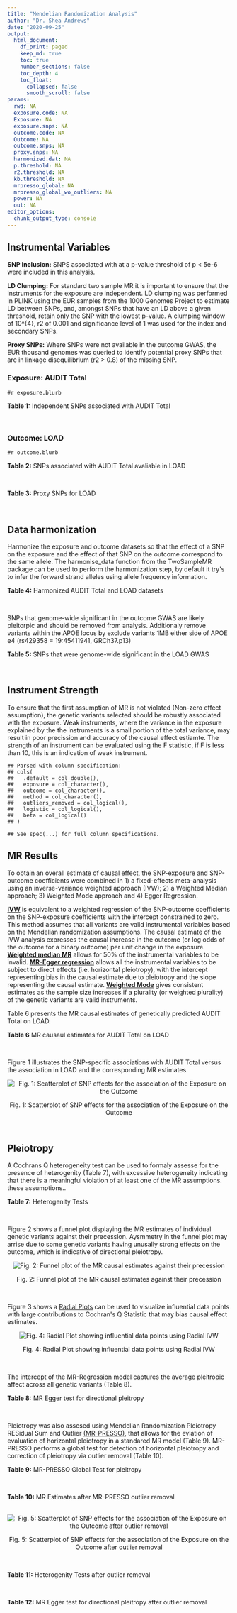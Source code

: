 ```yaml
---
title: "Mendelian Randomization Analysis"
author: "Dr. Shea Andrews"
date: "2020-09-25"
output:
  html_document:
    df_print: paged
    keep_md: true
    toc: true
    number_sections: false
    toc_depth: 4
    toc_float:
      collapsed: false
      smooth_scroll: false
params:
  rwd: NA
  exposure.code: NA
  Exposure: NA
  exposure.snps: NA
  outcome.code: NA
  Outcome: NA
  outcome.snps: NA
  proxy.snps: NA
  harmonized.dat: NA
  p.threshold: NA
  r2.threshold: NA
  kb.threshold: NA
  mrpresso_global: NA
  mrpresso_global_wo_outliers: NA
  power: NA
  out: NA
editor_options:
  chunk_output_type: console
---
```







## Instrumental Variables
**SNP Inclusion:** SNPS associated with at a p-value threshold of p < 5e-6 were included in this analysis.
<br>

**LD Clumping:** For standard two sample MR it is important to ensure that the instruments for the exposure are independent. LD clumping was performed in PLINK using the EUR samples from the 1000 Genomes Project to estimate LD between SNPs, and, amongst SNPs that have an LD above a given threshold, retain only the SNP with the lowest p-value. A clumping window of 10^{4}, r2 of 0.001 and significance level of 1 was used for the index and secondary SNPs.
<br>

**Proxy SNPs:** Where SNPs were not available in the outcome GWAS, the EUR thousand genomes was queried to identify potential proxy SNPs that are in linkage disequilibrium (r2 > 0.8) of the missing SNP.
<br>

### Exposure: AUDIT Total
`#r exposure.blurb`
<br>

**Table 1:** Independent SNPs associated with AUDIT Total
<div data-pagedtable="false">
  <script data-pagedtable-source type="application/json">
{"columns":[{"label":["SNP"],"name":[1],"type":["chr"],"align":["left"]},{"label":["CHROM"],"name":[2],"type":["dbl"],"align":["right"]},{"label":["POS"],"name":[3],"type":["dbl"],"align":["right"]},{"label":["REF"],"name":[4],"type":["chr"],"align":["left"]},{"label":["ALT"],"name":[5],"type":["chr"],"align":["left"]},{"label":["AF"],"name":[6],"type":["dbl"],"align":["right"]},{"label":["BETA"],"name":[7],"type":["dbl"],"align":["right"]},{"label":["SE"],"name":[8],"type":["dbl"],"align":["right"]},{"label":["Z"],"name":[9],"type":["dbl"],"align":["right"]},{"label":["P"],"name":[10],"type":["dbl"],"align":["right"]},{"label":["N"],"name":[11],"type":["dbl"],"align":["right"]},{"label":["TRAIT"],"name":[12],"type":["chr"],"align":["left"]}],"data":[{"1":"rs55847536","2":"1","3":"72248052","4":"A","5":"G","6":"0.39224600","7":"-0.01211140","8":"0.002641534","9":"-4.585","10":"4.545e-06","11":"140945","12":"AUDIT_Total"},{"1":"rs145186401","2":"1","3":"76879585","4":"T","5":"A","6":"0.02301560","7":"0.01278336","8":"0.002633030","9":"4.855","10":"1.203e-06","11":"141716","12":"AUDIT_Total"},{"1":"rs2390440","2":"1","3":"88625312","4":"C","5":"T","6":"0.23443800","7":"-0.01245564","8":"0.002631660","9":"-4.733","10":"2.211e-06","11":"141932","12":"AUDIT_Total"},{"1":"rs11809772","2":"1","3":"181625486","4":"A","5":"C","6":"0.11076800","7":"-0.01367530","8":"0.002654373","9":"-5.152","10":"2.582e-07","11":"139265","12":"AUDIT_Total"},{"1":"rs192227553","2":"1","3":"192064307","4":"G","5":"A","6":"0.01543210","7":"0.01217746","8":"0.002665236","9":"4.569","10":"4.895e-06","11":"138437","12":"AUDIT_Total"},{"1":"rs116258323","2":"1","3":"214449747","4":"C","5":"T","6":"0.04271170","7":"0.01407780","8":"0.002648693","9":"5.315","10":"1.067e-07","11":"139780","12":"AUDIT_Total"},{"1":"rs1260326","2":"2","3":"27730940","4":"T","5":"C","6":"0.61366100","7":"0.01873020","8":"0.002619605","9":"7.150","10":"8.664e-13","11":"141932","12":"AUDIT_Total"},{"1":"rs13389504","2":"2","3":"40369688","4":"T","5":"G","6":"0.18636700","7":"0.01219060","8":"0.002646099","9":"4.607","10":"4.090e-06","11":"140443","12":"AUDIT_Total"},{"1":"rs4953148","2":"2","3":"45152522","4":"A","5":"T","6":"0.39332400","7":"0.01478690","8":"0.002646656","9":"5.587","10":"2.314e-08","11":"139850","12":"AUDIT_Total"},{"1":"rs11677810","2":"2","3":"68066201","4":"C","5":"A","6":"0.25191500","7":"0.01232649","8":"0.002677924","9":"4.603","10":"4.167e-06","11":"137099","12":"AUDIT_Total"},{"1":"rs114658808","2":"2","3":"119423996","4":"G","5":"A","6":"0.05912220","7":"0.01292250","8":"0.002638860","9":"4.897","10":"9.723e-07","11":"141062","12":"AUDIT_Total"},{"1":"rs12474485","2":"2","3":"145810833","4":"A","5":"C","6":"0.25499100","7":"0.01217910","8":"0.002633896","9":"4.624","10":"3.765e-06","11":"141749","12":"AUDIT_Total"},{"1":"rs4853716","2":"2","3":"191361744","4":"C","5":"T","6":"0.82831800","7":"0.01212258","8":"0.002635344","9":"4.600","10":"4.220e-06","11":"141605","12":"AUDIT_Total"},{"1":"rs2302911","2":"2","3":"211455281","4":"A","5":"G","6":"0.45405000","7":"0.01342090","8":"0.002633619","9":"5.096","10":"3.463e-07","11":"141520","12":"AUDIT_Total"},{"1":"rs62244890","2":"3","3":"71611630","4":"T","5":"C","6":"0.37277700","7":"0.01323300","8":"0.002634485","9":"5.023","10":"5.079e-07","11":"141466","12":"AUDIT_Total"},{"1":"rs7618124","2":"3","3":"85548686","4":"A","5":"G","6":"0.71007600","7":"-0.01363860","8":"0.002631407","9":"-5.183","10":"2.187e-07","11":"141713","12":"AUDIT_Total"},{"1":"rs55726529","2":"3","3":"135458327","4":"A","5":"G","6":"0.09938340","7":"-0.01248370","8":"0.002719177","9":"-4.591","10":"4.409e-06","11":"132942","12":"AUDIT_Total"},{"1":"rs1920650","2":"3","3":"160335588","4":"T","5":"C","6":"0.30047400","7":"0.01482480","8":"0.002629442","9":"5.638","10":"1.717e-08","11":"141678","12":"AUDIT_Total"},{"1":"rs11940694","2":"4","3":"39414993","4":"A","5":"G","6":"0.60549300","7":"0.02478080","8":"0.002643005","9":"9.376","10":"6.834e-21","11":"138206","12":"AUDIT_Total"},{"1":"rs144198753","2":"4","3":"99713350","4":"C","5":"T","6":"0.00670047","7":"-0.03076248","8":"0.002606990","9":"-11.800","10":"3.887e-32","11":"140814","12":"AUDIT_Total"},{"1":"rs11733695","2":"4","3":"100122916","4":"G","5":"A","6":"0.00543085","7":"-0.02971133","8":"0.002601920","9":"-11.419","10":"3.370e-30","11":"141581","12":"AUDIT_Total"},{"1":"rs13135092","2":"4","3":"103198082","4":"A","5":"G","6":"0.05434780","7":"-0.01991090","8":"0.002623302","9":"-7.590","10":"3.198e-14","11":"141289","12":"AUDIT_Total"},{"1":"rs6533629","2":"4","3":"113494607","4":"G","5":"A","6":"0.39712300","7":"-0.01294953","8":"0.002671660","9":"-4.847","10":"1.253e-06","11":"137616","12":"AUDIT_Total"},{"1":"rs1457755","2":"5","3":"113637974","4":"T","5":"C","6":"0.55426500","7":"-0.01400920","8":"0.002634787","9":"-5.317","10":"1.056e-07","11":"141273","12":"AUDIT_Total"},{"1":"rs9372625","2":"6","3":"98344031","4":"G","5":"A","6":"0.33467600","7":"0.01403988","8":"0.002642552","9":"5.313","10":"1.080e-07","11":"140438","12":"AUDIT_Total"},{"1":"rs11984030","2":"7","3":"6354656","4":"A","5":"G","6":"0.46143900","7":"-0.01254150","8":"0.002675809","9":"-4.687","10":"2.769e-06","11":"137272","12":"AUDIT_Total"},{"1":"rs10227687","2":"7","3":"38741626","4":"G","5":"A","6":"0.61555200","7":"0.01292938","8":"0.002639727","9":"4.898","10":"9.675e-07","11":"140968","12":"AUDIT_Total"},{"1":"rs79931145","2":"7","3":"137122009","4":"C","5":"T","6":"0.02647810","7":"-0.01248956","8":"0.002631596","9":"-4.746","10":"2.079e-06","11":"141932","12":"AUDIT_Total"},{"1":"rs2622237","2":"7","3":"153489069","4":"A","5":"G","6":"0.39726300","7":"0.01217490","8":"0.002660016","9":"4.577","10":"4.708e-06","11":"138981","12":"AUDIT_Total"},{"1":"rs35040843","2":"8","3":"93341497","4":"C","5":"T","6":"0.30359100","7":"0.01471763","8":"0.002653260","9":"5.547","10":"2.909e-08","11":"139169","12":"AUDIT_Total"},{"1":"rs143011682","2":"8","3":"126831783","4":"A","5":"G","6":"0.11504900","7":"-0.01230210","8":"0.002637111","9":"-4.665","10":"3.084e-06","11":"141378","12":"AUDIT_Total"},{"1":"rs13266268","2":"8","3":"142611971","4":"C","5":"T","6":"0.40148800","7":"-0.01273468","8":"0.002776255","9":"-4.587","10":"4.507e-06","11":"127488","12":"AUDIT_Total"},{"1":"rs3138496","2":"9","3":"92219801","4":"C","5":"T","6":"0.05003810","7":"0.01294572","8":"0.002630710","9":"4.921","10":"8.598e-07","11":"141932","12":"AUDIT_Total"},{"1":"rs148575582","2":"9","3":"122062643","4":"T","5":"C","6":"0.01686620","7":"0.01275960","8":"0.002657686","9":"4.801","10":"1.578e-06","11":"139105","12":"AUDIT_Total"},{"1":"rs147311119","2":"10","3":"9404825","4":"C","5":"G","6":"0.03336960","7":"-0.01216210","8":"0.002634200","9":"-4.617","10":"3.898e-06","11":"141720","12":"AUDIT_Total"},{"1":"rs7078436","2":"10","3":"30378863","4":"A","5":"G","6":"0.27403000","7":"-0.01508130","8":"0.002628329","9":"-5.738","10":"9.583e-09","11":"141745","12":"AUDIT_Total"},{"1":"rs2017064","2":"11","3":"41455386","4":"C","5":"T","6":"0.67373700","7":"0.01247393","8":"0.002663662","9":"4.683","10":"2.823e-06","11":"138540","12":"AUDIT_Total"},{"1":"rs2293576","2":"11","3":"47434986","4":"G","5":"A","6":"0.32902900","7":"0.01535348","8":"0.002632176","9":"5.833","10":"5.454e-09","11":"141275","12":"AUDIT_Total"},{"1":"rs12795307","2":"11","3":"72506324","4":"G","5":"A","6":"0.26040100","7":"0.01208207","8":"0.002635705","9":"4.584","10":"4.572e-06","11":"141575","12":"AUDIT_Total"},{"1":"rs7948028","2":"11","3":"113328681","4":"A","5":"C","6":"0.27900700","7":"-0.01389140","8":"0.002638447","9":"-5.265","10":"1.406e-07","11":"140906","12":"AUDIT_Total"},{"1":"rs1042725","2":"12","3":"66358347","4":"C","5":"T","6":"0.45995600","7":"-0.01217656","8":"0.002632200","9":"-4.626","10":"3.725e-06","11":"141932","12":"AUDIT_Total"},{"1":"rs73519744","2":"13","3":"71536531","4":"A","5":"G","6":"0.05117970","7":"0.01327340","8":"0.002640430","9":"5.027","10":"4.987e-07","11":"140822","12":"AUDIT_Total"},{"1":"rs117750242","2":"13","3":"109806518","4":"C","5":"T","6":"0.00706522","7":"0.01237358","8":"0.002641105","9":"4.685","10":"2.794e-06","11":"140936","12":"AUDIT_Total"},{"1":"rs1319338","2":"15","3":"26449418","4":"T","5":"A","6":"0.06694640","7":"-0.01299030","8":"0.002633347","9":"-4.933","10":"8.104e-07","11":"141639","12":"AUDIT_Total"},{"1":"rs701455","2":"15","3":"46816049","4":"G","5":"A","6":"0.57415500","7":"-0.01327660","8":"0.002630072","9":"-5.048","10":"4.464e-07","11":"141932","12":"AUDIT_Total"},{"1":"rs72771074","2":"16","3":"20002523","4":"A","5":"C","6":"0.29574400","7":"0.01409940","8":"0.002639345","9":"5.342","10":"9.197e-08","11":"140767","12":"AUDIT_Total"},{"1":"rs11862597","2":"16","3":"30490854","4":"G","5":"A","6":"0.12386200","7":"-0.01322155","8":"0.002630631","9":"-5.026","10":"4.997e-07","11":"141883","12":"AUDIT_Total"},{"1":"rs74980679","2":"16","3":"71779310","4":"G","5":"T","6":"0.12050800","7":"0.01219096","8":"0.002635883","9":"4.625","10":"3.747e-06","11":"141533","12":"AUDIT_Total"},{"1":"rs12936842","2":"17","3":"7553383","4":"A","5":"T","6":"0.26744600","7":"-0.01245840","8":"0.002658641","9":"-4.686","10":"2.790e-06","11":"139067","12":"AUDIT_Total"},{"1":"rs62062288","2":"17","3":"44096553","4":"G","5":"A","6":"0.13753600","7":"-0.01645099","8":"0.002650821","9":"-6.206","10":"5.430e-10","11":"139072","12":"AUDIT_Total"},{"1":"rs6507054","2":"18","3":"31248323","4":"T","5":"C","6":"0.56820000","7":"-0.01236280","8":"0.002637114","9":"-4.688","10":"2.754e-06","11":"141365","12":"AUDIT_Total"},{"1":"rs492602","2":"19","3":"49206417","4":"A","5":"G","6":"0.38356900","7":"0.01463750","8":"0.002627447","9":"5.571","10":"2.526e-08","11":"141932","12":"AUDIT_Total"},{"1":"rs12329964","2":"22","3":"19959033","4":"G","5":"A","6":"0.16630300","7":"0.01224455","8":"0.002636070","9":"4.645","10":"3.409e-06","11":"141502","12":"AUDIT_Total"},{"1":"rs2412970","2":"22","3":"30486826","4":"A","5":"G","6":"0.52143100","7":"0.01219000","8":"0.002632824","9":"4.630","10":"3.654e-06","11":"141862","12":"AUDIT_Total"},{"1":"rs9607805","2":"22","3":"41854446","4":"C","5":"T","6":"0.73870300","7":"0.01410817","8":"0.002640990","9":"5.342","10":"9.205e-08","11":"140590","12":"AUDIT_Total"}],"options":{"columns":{"min":{},"max":[10]},"rows":{"min":[10],"max":[10]},"pages":{}}}
  </script>
</div>
<br>

### Outcome: LOAD
`#r outcome.blurb`
<br>

**Table 2:** SNPs associated with AUDIT Total avaliable in LOAD
<div data-pagedtable="false">
  <script data-pagedtable-source type="application/json">
{"columns":[{"label":["SNP"],"name":[1],"type":["chr"],"align":["left"]},{"label":["CHROM"],"name":[2],"type":["dbl"],"align":["right"]},{"label":["POS"],"name":[3],"type":["dbl"],"align":["right"]},{"label":["REF"],"name":[4],"type":["chr"],"align":["left"]},{"label":["ALT"],"name":[5],"type":["chr"],"align":["left"]},{"label":["AF"],"name":[6],"type":["dbl"],"align":["right"]},{"label":["BETA"],"name":[7],"type":["dbl"],"align":["right"]},{"label":["SE"],"name":[8],"type":["dbl"],"align":["right"]},{"label":["Z"],"name":[9],"type":["dbl"],"align":["right"]},{"label":["P"],"name":[10],"type":["dbl"],"align":["right"]},{"label":["N"],"name":[11],"type":["dbl"],"align":["right"]},{"label":["TRAIT"],"name":[12],"type":["chr"],"align":["left"]}],"data":[{"1":"rs55847536","2":"1","3":"72248052","4":"A","5":"G","6":"0.39224600","7":"-0.0212","8":"0.0162","9":"-1.30864198","10":"0.1909000","11":"54162","12":"LOAD"},{"1":"rs2390440","2":"1","3":"88625312","4":"C","5":"T","6":"0.23443800","7":"-0.0027","8":"0.0189","9":"-0.14285714","10":"0.8845000","11":"54162","12":"LOAD"},{"1":"rs11809772","2":"1","3":"181625486","4":"A","5":"C","6":"0.11076800","7":"-0.0468","8":"0.0245","9":"-1.91020408","10":"0.0557500","11":"54162","12":"LOAD"},{"1":"rs116258323","2":"1","3":"214449747","4":"C","5":"T","6":"0.04271170","7":"-0.0054","8":"0.0354","9":"-0.15254237","10":"0.8786000","11":"54162","12":"LOAD"},{"1":"rs1260326","2":"2","3":"27730940","4":"T","5":"C","6":"0.61366100","7":"0.0008","8":"0.0161","9":"0.04968940","10":"0.9608000","11":"54162","12":"LOAD"},{"1":"rs13389504","2":"2","3":"40369688","4":"T","5":"G","6":"0.18636700","7":"-0.0027","8":"0.0205","9":"-0.13170732","10":"0.8934000","11":"54162","12":"LOAD"},{"1":"rs4953148","2":"2","3":"45152522","4":"A","5":"T","6":"0.39332400","7":"-0.0021","8":"0.0178","9":"-0.11797753","10":"0.9072000","11":"54162","12":"LOAD"},{"1":"rs11677810","2":"2","3":"68066201","4":"C","5":"A","6":"0.25191500","7":"0.0298","8":"0.0200","9":"1.49000000","10":"0.1358000","11":"54162","12":"LOAD"},{"1":"rs12474485","2":"2","3":"145810833","4":"A","5":"C","6":"0.25499100","7":"0.0034","8":"0.0167","9":"0.20359281","10":"0.8406000","11":"54162","12":"LOAD"},{"1":"rs4853716","2":"2","3":"191361744","4":"C","5":"T","6":"0.82831800","7":"0.0130","8":"0.0179","9":"0.72625700","10":"0.4680000","11":"54162","12":"LOAD"},{"1":"rs2302911","2":"2","3":"211455281","4":"A","5":"G","6":"0.45405000","7":"0.0023","8":"0.0155","9":"0.14838700","10":"0.8822000","11":"54162","12":"LOAD"},{"1":"rs62244890","2":"3","3":"71611630","4":"T","5":"C","6":"0.37277700","7":"-0.0088","8":"0.0160","9":"-0.55000000","10":"0.5817000","11":"54162","12":"LOAD"},{"1":"rs7618124","2":"3","3":"85548686","4":"A","5":"G","6":"0.71007600","7":"-0.0028","8":"0.0160","9":"-0.17500000","10":"0.8624000","11":"54162","12":"LOAD"},{"1":"rs55726529","2":"3","3":"135458327","4":"A","5":"G","6":"0.09938340","7":"-0.0006","8":"0.0329","9":"-0.01823708","10":"0.9866000","11":"54162","12":"LOAD"},{"1":"rs1920650","2":"3","3":"160335588","4":"T","5":"C","6":"0.30047400","7":"0.0354","8":"0.0174","9":"2.03448276","10":"0.0418500","11":"54162","12":"LOAD"},{"1":"rs11940694","2":"4","3":"39414993","4":"A","5":"G","6":"0.60549300","7":"0.0363","8":"0.0167","9":"2.17365000","10":"0.0294100","11":"54162","12":"LOAD"},{"1":"rs11733695","2":"4","3":"100122916","4":"G","5":"A","6":"0.00543085","7":"0.1179","8":"0.0806","9":"1.46277916","10":"0.1434000","11":"54162","12":"LOAD"},{"1":"rs13135092","2":"4","3":"103198082","4":"A","5":"G","6":"0.05434780","7":"0.0490","8":"0.0295","9":"1.66101695","10":"0.0964500","11":"54162","12":"LOAD"},{"1":"rs6533629","2":"4","3":"113494607","4":"G","5":"A","6":"0.39712300","7":"-0.0090","8":"0.0157","9":"-0.57324841","10":"0.5658000","11":"54162","12":"LOAD"},{"1":"rs1457755","2":"5","3":"113637974","4":"T","5":"C","6":"0.55426500","7":"0.0049","8":"0.0155","9":"0.31612900","10":"0.7520000","11":"54162","12":"LOAD"},{"1":"rs9372625","2":"6","3":"98344031","4":"G","5":"A","6":"0.33467600","7":"-0.0257","8":"0.0162","9":"-1.58641975","10":"0.1124000","11":"54162","12":"LOAD"},{"1":"rs11984030","2":"7","3":"6354656","4":"A","5":"G","6":"0.46143900","7":"-0.0450","8":"0.0182","9":"-2.47252747","10":"0.0134500","11":"54162","12":"LOAD"},{"1":"rs10227687","2":"7","3":"38741626","4":"G","5":"A","6":"0.61555200","7":"0.0033","8":"0.0161","9":"0.20496900","10":"0.8401000","11":"54162","12":"LOAD"},{"1":"rs2622237","2":"7","3":"153489069","4":"A","5":"G","6":"0.39726300","7":"-0.0033","8":"0.0233","9":"-0.14163090","10":"0.8871000","11":"54162","12":"LOAD"},{"1":"rs35040843","2":"8","3":"93341497","4":"C","5":"T","6":"0.30359100","7":"-0.0100","8":"0.0179","9":"-0.55865922","10":"0.5741000","11":"54162","12":"LOAD"},{"1":"rs143011682","2":"8","3":"126831783","4":"A","5":"G","6":"0.11504900","7":"0.0541","8":"0.0423","9":"1.27895981","10":"0.2007000","11":"54162","12":"LOAD"},{"1":"rs13266268","2":"8","3":"142611971","4":"C","5":"T","6":"0.40148800","7":"-0.0207","8":"0.0174","9":"-1.18965517","10":"0.2358000","11":"54162","12":"LOAD"},{"1":"rs3138496","2":"9","3":"92219801","4":"C","5":"T","6":"0.05003810","7":"0.0103","8":"0.0312","9":"0.33012821","10":"0.7426000","11":"54162","12":"LOAD"},{"1":"rs7078436","2":"10","3":"30378863","4":"A","5":"G","6":"0.27403000","7":"-0.0041","8":"0.0165","9":"-0.24848485","10":"0.8042000","11":"54162","12":"LOAD"},{"1":"rs2017064","2":"11","3":"41455386","4":"C","5":"T","6":"0.67373700","7":"-0.0481","8":"0.0162","9":"-2.96914000","10":"0.0030040","11":"54162","12":"LOAD"},{"1":"rs2293576","2":"11","3":"47434986","4":"G","5":"A","6":"0.32902900","7":"0.0623","8":"0.0161","9":"3.86956522","10":"0.0001085","11":"54162","12":"LOAD"},{"1":"rs12795307","2":"11","3":"72506324","4":"G","5":"A","6":"0.26040100","7":"0.0085","8":"0.0164","9":"0.51829268","10":"0.6047000","11":"54162","12":"LOAD"},{"1":"rs1042725","2":"12","3":"66358347","4":"C","5":"T","6":"0.45995600","7":"0.0165","8":"0.0156","9":"1.05769000","10":"0.2914000","11":"54162","12":"LOAD"},{"1":"rs73519744","2":"13","3":"71536531","4":"A","5":"G","6":"0.05117970","7":"0.0098","8":"0.0346","9":"0.28323699","10":"0.7770000","11":"54162","12":"LOAD"},{"1":"rs701455","2":"15","3":"46816049","4":"G","5":"A","6":"0.57415500","7":"-0.0173","8":"0.0162","9":"-1.06790000","10":"0.2863000","11":"54162","12":"LOAD"},{"1":"rs72771074","2":"16","3":"20002523","4":"A","5":"C","6":"0.29574400","7":"-0.0009","8":"0.0185","9":"-0.04864865","10":"0.9616000","11":"54162","12":"LOAD"},{"1":"rs11862597","2":"16","3":"30490854","4":"G","5":"A","6":"0.12386200","7":"-0.0291","8":"0.0270","9":"-1.07777778","10":"0.2816000","11":"54162","12":"LOAD"},{"1":"rs74980679","2":"16","3":"71779310","4":"G","5":"T","6":"0.12050800","7":"-0.0457","8":"0.0223","9":"-2.04932735","10":"0.0402900","11":"54162","12":"LOAD"},{"1":"rs12936842","2":"17","3":"7553383","4":"A","5":"T","6":"0.26744600","7":"0.0064","8":"0.0188","9":"0.34042553","10":"0.7342000","11":"54162","12":"LOAD"},{"1":"rs62062288","2":"17","3":"44096553","4":"G","5":"A","6":"0.13753600","7":"-0.0532","8":"0.0216","9":"-2.46296296","10":"0.0138700","11":"54162","12":"LOAD"},{"1":"rs6507054","2":"18","3":"31248323","4":"T","5":"C","6":"0.56820000","7":"0.0060","8":"0.0157","9":"0.38216600","10":"0.7022000","11":"54162","12":"LOAD"},{"1":"rs492602","2":"19","3":"49206417","4":"A","5":"G","6":"0.38356900","7":"0.0249","8":"0.0162","9":"1.53703704","10":"0.1230000","11":"54162","12":"LOAD"},{"1":"rs12329964","2":"22","3":"19959033","4":"G","5":"A","6":"0.16630300","7":"-0.0007","8":"0.0208","9":"-0.03365385","10":"0.9717000","11":"54162","12":"LOAD"},{"1":"rs2412970","2":"22","3":"30486826","4":"A","5":"G","6":"0.52143100","7":"0.0257","8":"0.0159","9":"1.61635220","10":"0.1060000","11":"54162","12":"LOAD"},{"1":"rs9607805","2":"22","3":"41854446","4":"C","5":"T","6":"0.73870300","7":"-0.0423","8":"0.0176","9":"-2.40341000","10":"0.0165300","11":"54162","12":"LOAD"},{"1":"rs145186401","2":"NA","3":"NA","4":"NA","5":"NA","6":"NA","7":"NA","8":"NA","9":"NA","10":"NA","11":"NA","12":"NA"},{"1":"rs192227553","2":"NA","3":"NA","4":"NA","5":"NA","6":"NA","7":"NA","8":"NA","9":"NA","10":"NA","11":"NA","12":"NA"},{"1":"rs114658808","2":"NA","3":"NA","4":"NA","5":"NA","6":"NA","7":"NA","8":"NA","9":"NA","10":"NA","11":"NA","12":"NA"},{"1":"rs144198753","2":"NA","3":"NA","4":"NA","5":"NA","6":"NA","7":"NA","8":"NA","9":"NA","10":"NA","11":"NA","12":"NA"},{"1":"rs79931145","2":"NA","3":"NA","4":"NA","5":"NA","6":"NA","7":"NA","8":"NA","9":"NA","10":"NA","11":"NA","12":"NA"},{"1":"rs148575582","2":"NA","3":"NA","4":"NA","5":"NA","6":"NA","7":"NA","8":"NA","9":"NA","10":"NA","11":"NA","12":"NA"},{"1":"rs147311119","2":"NA","3":"NA","4":"NA","5":"NA","6":"NA","7":"NA","8":"NA","9":"NA","10":"NA","11":"NA","12":"NA"},{"1":"rs7948028","2":"NA","3":"NA","4":"NA","5":"NA","6":"NA","7":"NA","8":"NA","9":"NA","10":"NA","11":"NA","12":"NA"},{"1":"rs117750242","2":"NA","3":"NA","4":"NA","5":"NA","6":"NA","7":"NA","8":"NA","9":"NA","10":"NA","11":"NA","12":"NA"},{"1":"rs1319338","2":"NA","3":"NA","4":"NA","5":"NA","6":"NA","7":"NA","8":"NA","9":"NA","10":"NA","11":"NA","12":"NA"}],"options":{"columns":{"min":{},"max":[10]},"rows":{"min":[10],"max":[10]},"pages":{}}}
  </script>
</div>
<br>

**Table 3:** Proxy SNPs for LOAD
<div data-pagedtable="false">
  <script data-pagedtable-source type="application/json">
{"columns":[{"label":["target_snp"],"name":[1],"type":["chr"],"align":["left"]},{"label":["proxy_snp"],"name":[2],"type":["chr"],"align":["left"]},{"label":["ld.r2"],"name":[3],"type":["dbl"],"align":["right"]},{"label":["Dprime"],"name":[4],"type":["dbl"],"align":["right"]},{"label":["PHASE"],"name":[5],"type":["chr"],"align":["left"]},{"label":["X12"],"name":[6],"type":["lgl"],"align":["right"]},{"label":["CHROM"],"name":[7],"type":["dbl"],"align":["right"]},{"label":["POS"],"name":[8],"type":["dbl"],"align":["right"]},{"label":["REF.proxy"],"name":[9],"type":["chr"],"align":["left"]},{"label":["ALT.proxy"],"name":[10],"type":["chr"],"align":["left"]},{"label":["AF"],"name":[11],"type":["dbl"],"align":["right"]},{"label":["BETA"],"name":[12],"type":["dbl"],"align":["right"]},{"label":["SE"],"name":[13],"type":["dbl"],"align":["right"]},{"label":["Z"],"name":[14],"type":["dbl"],"align":["right"]},{"label":["P"],"name":[15],"type":["dbl"],"align":["right"]},{"label":["N"],"name":[16],"type":["dbl"],"align":["right"]},{"label":["TRAIT"],"name":[17],"type":["chr"],"align":["left"]},{"label":["ref"],"name":[18],"type":["chr"],"align":["left"]},{"label":["ref.proxy"],"name":[19],"type":["chr"],"align":["left"]},{"label":["alt"],"name":[20],"type":["chr"],"align":["left"]},{"label":["alt.proxy"],"name":[21],"type":["chr"],"align":["left"]},{"label":["ALT"],"name":[22],"type":["chr"],"align":["left"]},{"label":["REF"],"name":[23],"type":["chr"],"align":["left"]},{"label":["proxy.outcome"],"name":[24],"type":["lgl"],"align":["right"]}],"data":[{"1":"rs145186401","2":"rs143430155","3":"1.000000","4":"1.000000","5":"AG/TA","6":"NA","7":"1","8":"76898960","9":"A","10":"G","11":"0.0231667","12":"-0.0927","13":"0.1047","14":"-0.88538682","15":"0.3762","16":"54162","17":"LOAD","18":"A","19":"G","20":"T","21":"A","22":"A","23":"T","24":"TRUE"},{"1":"rs192227553","2":"rs116627534","3":"0.932392","4":"1.000000","5":"AC/GT","6":"NA","7":"1","8":"191935570","9":"T","10":"C","11":"0.0152229","12":"-0.0555","13":"0.0781","14":"-0.71062740","15":"0.4776","16":"54162","17":"LOAD","18":"A","19":"C","20":"G","21":"T","22":"A","23":"G","24":"TRUE"},{"1":"rs147311119","2":"rs150347273","3":"1.000000","4":"1.000000","5":"GA/CG","6":"NA","7":"10","8":"9398572","9":"G","10":"A","11":"0.0288462","12":"0.0894","13":"0.0931","14":"0.96025779","15":"0.3373","16":"54162","17":"LOAD","18":"G","19":"A","20":"C","21":"G","22":"G","23":"C","24":"TRUE"},{"1":"rs7948028","2":"rs4337071","3":"0.987138","4":"0.995685","5":"CT/AC","6":"NA","7":"11","8":"113334100","9":"C","10":"T","11":"0.2805320","12":"-0.0015","13":"0.0158","14":"-0.09493671","15":"0.9256","16":"54162","17":"LOAD","18":"C","19":"T","20":"A","21":"C","22":"C","23":"A","24":"TRUE"},{"1":"rs1319338","2":"rs56188014","3":"0.949361","4":"1.000000","5":"AA/TG","6":"NA","7":"15","8":"26445039","9":"G","10":"A","11":"0.0657799","12":"-0.0636","13":"0.0294","14":"-2.16326531","15":"0.0303","16":"54162","17":"LOAD","18":"A","19":"A","20":"T","21":"G","22":"A","23":"T","24":"TRUE"},{"1":"rs114658808","2":"NA","3":"NA","4":"NA","5":"NA","6":"NA","7":"NA","8":"NA","9":"NA","10":"NA","11":"NA","12":"NA","13":"NA","14":"NA","15":"NA","16":"NA","17":"NA","18":"NA","19":"NA","20":"NA","21":"NA","22":"NA","23":"NA","24":"NA"},{"1":"rs144198753","2":"NA","3":"NA","4":"NA","5":"NA","6":"NA","7":"NA","8":"NA","9":"NA","10":"NA","11":"NA","12":"NA","13":"NA","14":"NA","15":"NA","16":"NA","17":"NA","18":"NA","19":"NA","20":"NA","21":"NA","22":"NA","23":"NA","24":"NA"},{"1":"rs79931145","2":"NA","3":"NA","4":"NA","5":"NA","6":"NA","7":"NA","8":"NA","9":"NA","10":"NA","11":"NA","12":"NA","13":"NA","14":"NA","15":"NA","16":"NA","17":"NA","18":"NA","19":"NA","20":"NA","21":"NA","22":"NA","23":"NA","24":"NA"},{"1":"rs148575582","2":"NA","3":"NA","4":"NA","5":"NA","6":"NA","7":"NA","8":"NA","9":"NA","10":"NA","11":"NA","12":"NA","13":"NA","14":"NA","15":"NA","16":"NA","17":"NA","18":"NA","19":"NA","20":"NA","21":"NA","22":"NA","23":"NA","24":"NA"},{"1":"rs117750242","2":"NA","3":"NA","4":"NA","5":"NA","6":"NA","7":"NA","8":"NA","9":"NA","10":"NA","11":"NA","12":"NA","13":"NA","14":"NA","15":"NA","16":"NA","17":"NA","18":"NA","19":"NA","20":"NA","21":"NA","22":"NA","23":"NA","24":"NA"}],"options":{"columns":{"min":{},"max":[10]},"rows":{"min":[10],"max":[10]},"pages":{}}}
  </script>
</div>
<br>

## Data harmonization
Harmonize the exposure and outcome datasets so that the effect of a SNP on the exposure and the effect of that SNP on the outcome correspond to the same allele. The harmonise_data function from the TwoSampleMR package can be used to perform the harmonization step, by default it try's to infer the forward strand alleles using allele frequency information.
<br>

**Table 4:** Harmonized AUDIT Total and LOAD datasets
<div data-pagedtable="false">
  <script data-pagedtable-source type="application/json">
{"columns":[{"label":["SNP"],"name":[1],"type":["chr"],"align":["left"]},{"label":["effect_allele.exposure"],"name":[2],"type":["chr"],"align":["left"]},{"label":["other_allele.exposure"],"name":[3],"type":["chr"],"align":["left"]},{"label":["effect_allele.outcome"],"name":[4],"type":["chr"],"align":["left"]},{"label":["other_allele.outcome"],"name":[5],"type":["chr"],"align":["left"]},{"label":["beta.exposure"],"name":[6],"type":["dbl"],"align":["right"]},{"label":["beta.outcome"],"name":[7],"type":["dbl"],"align":["right"]},{"label":["eaf.exposure"],"name":[8],"type":["dbl"],"align":["right"]},{"label":["eaf.outcome"],"name":[9],"type":["dbl"],"align":["right"]},{"label":["remove"],"name":[10],"type":["lgl"],"align":["right"]},{"label":["palindromic"],"name":[11],"type":["lgl"],"align":["right"]},{"label":["ambiguous"],"name":[12],"type":["lgl"],"align":["right"]},{"label":["id.outcome"],"name":[13],"type":["chr"],"align":["left"]},{"label":["chr.outcome"],"name":[14],"type":["dbl"],"align":["right"]},{"label":["pos.outcome"],"name":[15],"type":["dbl"],"align":["right"]},{"label":["se.outcome"],"name":[16],"type":["dbl"],"align":["right"]},{"label":["z.outcome"],"name":[17],"type":["dbl"],"align":["right"]},{"label":["pval.outcome"],"name":[18],"type":["dbl"],"align":["right"]},{"label":["samplesize.outcome"],"name":[19],"type":["dbl"],"align":["right"]},{"label":["outcome"],"name":[20],"type":["chr"],"align":["left"]},{"label":["mr_keep.outcome"],"name":[21],"type":["lgl"],"align":["right"]},{"label":["pval_origin.outcome"],"name":[22],"type":["chr"],"align":["left"]},{"label":["chr.exposure"],"name":[23],"type":["dbl"],"align":["right"]},{"label":["pos.exposure"],"name":[24],"type":["dbl"],"align":["right"]},{"label":["se.exposure"],"name":[25],"type":["dbl"],"align":["right"]},{"label":["z.exposure"],"name":[26],"type":["dbl"],"align":["right"]},{"label":["pval.exposure"],"name":[27],"type":["dbl"],"align":["right"]},{"label":["samplesize.exposure"],"name":[28],"type":["dbl"],"align":["right"]},{"label":["exposure"],"name":[29],"type":["chr"],"align":["left"]},{"label":["mr_keep.exposure"],"name":[30],"type":["lgl"],"align":["right"]},{"label":["pval_origin.exposure"],"name":[31],"type":["chr"],"align":["left"]},{"label":["id.exposure"],"name":[32],"type":["chr"],"align":["left"]},{"label":["action"],"name":[33],"type":["dbl"],"align":["right"]},{"label":["mr_keep"],"name":[34],"type":["lgl"],"align":["right"]},{"label":["pt"],"name":[35],"type":["dbl"],"align":["right"]},{"label":["pleitropy_keep"],"name":[36],"type":["lgl"],"align":["right"]},{"label":["mrpresso_RSSobs"],"name":[37],"type":["dbl"],"align":["right"]},{"label":["mrpresso_pval"],"name":[38],"type":["dbl"],"align":["right"]},{"label":["mrpresso_keep"],"name":[39],"type":["lgl"],"align":["right"]}],"data":[{"1":"rs10227687","2":"A","3":"G","4":"A","5":"G","6":"0.01292938","7":"0.0033","8":"0.61555200","9":"0.61555200","10":"FALSE","11":"FALSE","12":"FALSE","13":"fBHlvL","14":"7","15":"38741626","16":"0.0161","17":"0.20496900","18":"0.8401000","19":"54162","20":"Lambert2013load","21":"TRUE","22":"reported","23":"7","24":"38741626","25":"0.002639727","26":"4.898","27":"9.675e-07","28":"140968","29":"SanchezRoige2019auditt23andMe","30":"TRUE","31":"reported","32":"Pt3iN9","33":"2","34":"TRUE","35":"5e-06","36":"TRUE","37":"5.923984e-06","38":"1.000","39":"TRUE"},{"1":"rs1042725","2":"T","3":"C","4":"T","5":"C","6":"-0.01217656","7":"0.0165","8":"0.45995600","9":"0.45995600","10":"FALSE","11":"FALSE","12":"FALSE","13":"fBHlvL","14":"12","15":"66358347","16":"0.0156","17":"1.05769000","18":"0.2914000","19":"54162","20":"Lambert2013load","21":"TRUE","22":"reported","23":"12","24":"66358347","25":"0.002632200","26":"-4.626","27":"3.725e-06","28":"141932","29":"SanchezRoige2019auditt23andMe","30":"TRUE","31":"reported","32":"Pt3iN9","33":"2","34":"TRUE","35":"5e-06","36":"TRUE","37":"4.997771e-04","38":"1.000","39":"TRUE"},{"1":"rs116258323","2":"T","3":"C","4":"T","5":"C","6":"0.01407780","7":"-0.0054","8":"0.04271170","9":"0.04271170","10":"FALSE","11":"FALSE","12":"FALSE","13":"fBHlvL","14":"1","15":"214449747","16":"0.0354","17":"-0.15254237","18":"0.8786000","19":"54162","20":"Lambert2013load","21":"TRUE","22":"reported","23":"1","24":"214449747","25":"0.002648693","26":"5.315","27":"1.067e-07","28":"139780","29":"SanchezRoige2019auditt23andMe","30":"TRUE","31":"reported","32":"Pt3iN9","33":"2","34":"TRUE","35":"5e-06","36":"TRUE","37":"1.356810e-04","38":"1.000","39":"TRUE"},{"1":"rs11677810","2":"A","3":"C","4":"A","5":"C","6":"0.01232649","7":"0.0298","8":"0.25191500","9":"0.25191500","10":"FALSE","11":"FALSE","12":"FALSE","13":"fBHlvL","14":"2","15":"68066201","16":"0.0200","17":"1.49000000","18":"0.1358000","19":"54162","20":"Lambert2013load","21":"TRUE","22":"reported","23":"2","24":"68066201","25":"0.002677924","26":"4.603","27":"4.167e-06","28":"137099","29":"SanchezRoige2019auditt23andMe","30":"TRUE","31":"reported","32":"Pt3iN9","33":"2","34":"TRUE","35":"5e-06","36":"TRUE","37":"6.121807e-04","38":"1.000","39":"TRUE"},{"1":"rs11733695","2":"A","3":"G","4":"A","5":"G","6":"-0.02971133","7":"0.1179","8":"0.00543085","9":"0.00543085","10":"FALSE","11":"FALSE","12":"FALSE","13":"fBHlvL","14":"4","15":"100122916","16":"0.0806","17":"1.46277916","18":"0.1434000","19":"54162","20":"Lambert2013load","21":"TRUE","22":"reported","23":"4","24":"100122916","25":"0.002601920","26":"-11.419","27":"3.370e-30","28":"141581","29":"SanchezRoige2019auditt23andMe","30":"TRUE","31":"reported","32":"Pt3iN9","33":"2","34":"TRUE","35":"5e-06","36":"TRUE","37":"1.732175e-02","38":"1.000","39":"TRUE"},{"1":"rs11809772","2":"C","3":"A","4":"C","5":"A","6":"-0.01367530","7":"-0.0468","8":"0.11076800","9":"0.11076800","10":"FALSE","11":"FALSE","12":"FALSE","13":"fBHlvL","14":"1","15":"181625486","16":"0.0245","17":"-1.91020408","18":"0.0557500","19":"54162","20":"Lambert2013load","21":"TRUE","22":"reported","23":"1","24":"181625486","25":"0.002654373","26":"-5.152","27":"2.582e-07","28":"139265","29":"SanchezRoige2019auditt23andMe","30":"TRUE","31":"reported","32":"Pt3iN9","33":"2","34":"TRUE","35":"5e-06","36":"TRUE","37":"1.704055e-03","38":"1.000","39":"TRUE"},{"1":"rs11862597","2":"A","3":"G","4":"A","5":"G","6":"-0.01322155","7":"-0.0291","8":"0.12386200","9":"0.12386200","10":"FALSE","11":"FALSE","12":"FALSE","13":"fBHlvL","14":"16","15":"30490854","16":"0.0270","17":"-1.07777778","18":"0.2816000","19":"54162","20":"Lambert2013load","21":"TRUE","22":"reported","23":"16","24":"30490854","25":"0.002630631","26":"-5.026","27":"4.997e-07","28":"141883","29":"SanchezRoige2019auditt23andMe","30":"TRUE","31":"reported","32":"Pt3iN9","33":"2","34":"TRUE","35":"5e-06","36":"TRUE","37":"5.526390e-04","38":"1.000","39":"TRUE"},{"1":"rs11940694","2":"G","3":"A","4":"G","5":"A","6":"0.02478080","7":"0.0363","8":"0.60549300","9":"0.60549300","10":"FALSE","11":"FALSE","12":"FALSE","13":"fBHlvL","14":"4","15":"39414993","16":"0.0167","17":"2.17365000","18":"0.0294100","19":"54162","20":"Lambert2013load","21":"TRUE","22":"reported","23":"4","24":"39414993","25":"0.002643005","26":"9.376","27":"6.834e-21","28":"138206","29":"SanchezRoige2019auditt23andMe","30":"TRUE","31":"reported","32":"Pt3iN9","33":"2","34":"TRUE","35":"5e-06","36":"TRUE","37":"7.680069e-04","38":"1.000","39":"TRUE"},{"1":"rs11984030","2":"G","3":"A","4":"G","5":"A","6":"-0.01254150","7":"-0.0450","8":"0.46143900","9":"0.46143900","10":"FALSE","11":"FALSE","12":"FALSE","13":"fBHlvL","14":"7","15":"6354656","16":"0.0182","17":"-2.47252747","18":"0.0134500","19":"54162","20":"Lambert2013load","21":"TRUE","22":"reported","23":"7","24":"6354656","25":"0.002675809","26":"-4.687","27":"2.769e-06","28":"137272","29":"SanchezRoige2019auditt23andMe","30":"TRUE","31":"reported","32":"Pt3iN9","33":"2","34":"TRUE","35":"5e-06","36":"TRUE","37":"1.616985e-03","38":"1.000","39":"TRUE"},{"1":"rs12329964","2":"A","3":"G","4":"A","5":"G","6":"0.01224455","7":"-0.0007","8":"0.16630300","9":"0.16630300","10":"FALSE","11":"FALSE","12":"FALSE","13":"fBHlvL","14":"22","15":"19959033","16":"0.0208","17":"-0.03365385","18":"0.9717000","19":"54162","20":"Lambert2013load","21":"TRUE","22":"reported","23":"22","24":"19959033","25":"0.002636070","26":"4.645","27":"3.409e-06","28":"141502","29":"SanchezRoige2019auditt23andMe","30":"TRUE","31":"reported","32":"Pt3iN9","33":"2","34":"TRUE","35":"5e-06","36":"TRUE","37":"3.787742e-05","38":"1.000","39":"TRUE"},{"1":"rs12474485","2":"C","3":"A","4":"C","5":"A","6":"0.01217910","7":"0.0034","8":"0.25499100","9":"0.25499100","10":"FALSE","11":"FALSE","12":"FALSE","13":"fBHlvL","14":"2","15":"145810833","16":"0.0167","17":"0.20359281","18":"0.8406000","19":"54162","20":"Lambert2013load","21":"TRUE","22":"reported","23":"2","24":"145810833","25":"0.002633896","26":"4.624","27":"3.765e-06","28":"141749","29":"SanchezRoige2019auditt23andMe","30":"TRUE","31":"reported","32":"Pt3iN9","33":"2","34":"TRUE","35":"5e-06","36":"TRUE","37":"3.941525e-06","38":"1.000","39":"TRUE"},{"1":"rs1260326","2":"C","3":"T","4":"C","5":"T","6":"0.01873020","7":"0.0008","8":"0.61366100","9":"0.61366100","10":"FALSE","11":"FALSE","12":"FALSE","13":"fBHlvL","14":"2","15":"27730940","16":"0.0161","17":"0.04968940","18":"0.9608000","19":"54162","20":"Lambert2013load","21":"TRUE","22":"reported","23":"2","24":"27730940","25":"0.002619605","26":"7.150","27":"8.664e-13","28":"141932","29":"SanchezRoige2019auditt23andMe","30":"TRUE","31":"reported","32":"Pt3iN9","33":"2","34":"TRUE","35":"5e-06","36":"TRUE","37":"6.112439e-05","38":"1.000","39":"TRUE"},{"1":"rs12795307","2":"A","3":"G","4":"A","5":"G","6":"0.01208207","7":"0.0085","8":"0.26040100","9":"0.26040100","10":"FALSE","11":"FALSE","12":"FALSE","13":"fBHlvL","14":"11","15":"72506324","16":"0.0164","17":"0.51829268","18":"0.6047000","19":"54162","20":"Lambert2013load","21":"TRUE","22":"reported","23":"11","24":"72506324","25":"0.002635705","26":"4.584","27":"4.572e-06","28":"141575","29":"SanchezRoige2019auditt23andMe","30":"TRUE","31":"reported","32":"Pt3iN9","33":"2","34":"TRUE","35":"5e-06","36":"TRUE","37":"1.064943e-05","38":"1.000","39":"TRUE"},{"1":"rs12936842","2":"T","3":"A","4":"T","5":"A","6":"-0.01245840","7":"0.0064","8":"0.26744600","9":"0.26744600","10":"FALSE","11":"TRUE","12":"FALSE","13":"fBHlvL","14":"17","15":"7553383","16":"0.0188","17":"0.34042553","18":"0.7342000","19":"54162","20":"Lambert2013load","21":"TRUE","22":"reported","23":"17","24":"7553383","25":"0.002658641","26":"-4.686","27":"2.790e-06","28":"139067","29":"SanchezRoige2019auditt23andMe","30":"TRUE","31":"reported","32":"Pt3iN9","33":"2","34":"TRUE","35":"5e-06","36":"TRUE","37":"1.456161e-04","38":"1.000","39":"TRUE"},{"1":"rs13135092","2":"G","3":"A","4":"G","5":"A","6":"-0.01991090","7":"0.0490","8":"0.05434780","9":"0.05434780","10":"FALSE","11":"FALSE","12":"FALSE","13":"fBHlvL","14":"4","15":"103198082","16":"0.0295","17":"1.66101695","18":"0.0964500","19":"54162","20":"Lambert2013load","21":"TRUE","22":"reported","23":"4","24":"103198082","25":"0.002623302","26":"-7.590","27":"3.198e-14","28":"141289","29":"SanchezRoige2019auditt23andMe","30":"TRUE","31":"reported","32":"Pt3iN9","33":"2","34":"TRUE","35":"5e-06","36":"TRUE","37":"3.450809e-03","38":"1.000","39":"TRUE"},{"1":"rs1319338","2":"A","3":"T","4":"A","5":"T","6":"-0.01299030","7":"-0.0636","8":"0.06694640","9":"0.06577990","10":"FALSE","11":"TRUE","12":"FALSE","13":"fBHlvL","14":"15","15":"26445039","16":"0.0294","17":"-2.16326531","18":"0.0303000","19":"54162","20":"Lambert2013load","21":"TRUE","22":"reported","23":"15","24":"26449418","25":"0.002633347","26":"-4.933","27":"8.104e-07","28":"141639","29":"SanchezRoige2019auditt23andMe","30":"TRUE","31":"reported","32":"Pt3iN9","33":"2","34":"TRUE","35":"5e-06","36":"TRUE","37":"3.401868e-03","38":"1.000","39":"TRUE"},{"1":"rs13266268","2":"T","3":"C","4":"T","5":"C","6":"-0.01273468","7":"-0.0207","8":"0.40148800","9":"0.40148800","10":"FALSE","11":"FALSE","12":"FALSE","13":"fBHlvL","14":"8","15":"142611971","16":"0.0174","17":"-1.18965517","18":"0.2358000","19":"54162","20":"Lambert2013load","21":"TRUE","22":"reported","23":"8","24":"142611971","25":"0.002776255","26":"-4.587","27":"4.507e-06","28":"127488","29":"SanchezRoige2019auditt23andMe","30":"TRUE","31":"reported","32":"Pt3iN9","33":"2","34":"TRUE","35":"5e-06","36":"TRUE","37":"2.377885e-04","38":"1.000","39":"TRUE"},{"1":"rs13389504","2":"G","3":"T","4":"G","5":"T","6":"0.01219060","7":"-0.0027","8":"0.18636700","9":"0.18636700","10":"FALSE","11":"FALSE","12":"FALSE","13":"fBHlvL","14":"2","15":"40369688","16":"0.0205","17":"-0.13170732","18":"0.8934000","19":"54162","20":"Lambert2013load","21":"TRUE","22":"reported","23":"2","24":"40369688","25":"0.002646099","26":"4.607","27":"4.090e-06","28":"140443","29":"SanchezRoige2019auditt23andMe","30":"TRUE","31":"reported","32":"Pt3iN9","33":"2","34":"TRUE","35":"5e-06","36":"TRUE","37":"6.656962e-05","38":"1.000","39":"TRUE"},{"1":"rs143011682","2":"G","3":"A","4":"G","5":"A","6":"-0.01230210","7":"0.0541","8":"0.11504900","9":"0.11504900","10":"FALSE","11":"FALSE","12":"FALSE","13":"fBHlvL","14":"8","15":"126831783","16":"0.0423","17":"1.27895981","18":"0.2007000","19":"54162","20":"Lambert2013load","21":"TRUE","22":"reported","23":"8","24":"126831783","25":"0.002637111","26":"-4.665","27":"3.084e-06","28":"141378","29":"SanchezRoige2019auditt23andMe","30":"TRUE","31":"reported","32":"Pt3iN9","33":"2","34":"TRUE","35":"5e-06","36":"TRUE","37":"3.562794e-03","38":"1.000","39":"TRUE"},{"1":"rs145186401","2":"A","3":"T","4":"A","5":"T","6":"0.01278336","7":"-0.0927","8":"0.02301560","9":"0.02316670","10":"FALSE","11":"TRUE","12":"FALSE","13":"fBHlvL","14":"1","15":"76898960","16":"0.1047","17":"-0.88538682","18":"0.3762000","19":"54162","20":"Lambert2013load","21":"TRUE","22":"reported","23":"1","24":"76879585","25":"0.002633030","26":"4.855","27":"1.203e-06","28":"141716","29":"SanchezRoige2019auditt23andMe","30":"TRUE","31":"reported","32":"Pt3iN9","33":"2","34":"TRUE","35":"5e-06","36":"TRUE","37":"9.675861e-03","38":"1.000","39":"TRUE"},{"1":"rs1457755","2":"C","3":"T","4":"C","5":"T","6":"-0.01400920","7":"0.0049","8":"0.55426500","9":"0.55426500","10":"FALSE","11":"FALSE","12":"FALSE","13":"fBHlvL","14":"5","15":"113637974","16":"0.0155","17":"0.31612900","18":"0.7520000","19":"54162","20":"Lambert2013load","21":"TRUE","22":"reported","23":"5","24":"113637974","25":"0.002634787","26":"-5.317","27":"1.056e-07","28":"141273","29":"SanchezRoige2019auditt23andMe","30":"TRUE","31":"reported","32":"Pt3iN9","33":"2","34":"TRUE","35":"5e-06","36":"TRUE","37":"1.299232e-04","38":"1.000","39":"TRUE"},{"1":"rs147311119","2":"G","3":"C","4":"G","5":"C","6":"-0.01216210","7":"0.0894","8":"0.03336960","9":"0.02884620","10":"FALSE","11":"TRUE","12":"FALSE","13":"fBHlvL","14":"10","15":"9398572","16":"0.0931","17":"0.96025779","18":"0.3373000","19":"54162","20":"Lambert2013load","21":"TRUE","22":"reported","23":"10","24":"9404825","25":"0.002634200","26":"-4.617","27":"3.898e-06","28":"141720","29":"SanchezRoige2019auditt23andMe","30":"TRUE","31":"reported","32":"Pt3iN9","33":"2","34":"TRUE","35":"5e-06","36":"TRUE","37":"8.986841e-03","38":"1.000","39":"TRUE"},{"1":"rs1920650","2":"C","3":"T","4":"C","5":"T","6":"0.01482480","7":"0.0354","8":"0.30047400","9":"0.30047400","10":"FALSE","11":"FALSE","12":"FALSE","13":"fBHlvL","14":"3","15":"160335588","16":"0.0174","17":"2.03448276","18":"0.0418500","19":"54162","20":"Lambert2013load","21":"TRUE","22":"reported","23":"3","24":"160335588","25":"0.002629442","26":"5.638","27":"1.717e-08","28":"141678","29":"SanchezRoige2019auditt23andMe","30":"TRUE","31":"reported","32":"Pt3iN9","33":"2","34":"TRUE","35":"5e-06","36":"TRUE","37":"8.822154e-04","38":"1.000","39":"TRUE"},{"1":"rs192227553","2":"A","3":"G","4":"A","5":"G","6":"0.01217746","7":"-0.0555","8":"0.01543210","9":"0.01522290","10":"FALSE","11":"FALSE","12":"FALSE","13":"fBHlvL","14":"1","15":"191935570","16":"0.0781","17":"-0.71062740","18":"0.4776000","19":"54162","20":"Lambert2013load","21":"TRUE","22":"reported","23":"1","24":"192064307","25":"0.002665236","26":"4.569","27":"4.895e-06","28":"138437","29":"SanchezRoige2019auditt23andMe","30":"TRUE","31":"reported","32":"Pt3iN9","33":"2","34":"TRUE","35":"5e-06","36":"TRUE","37":"3.708876e-03","38":"1.000","39":"TRUE"},{"1":"rs2017064","2":"T","3":"C","4":"T","5":"C","6":"0.01247393","7":"-0.0481","8":"0.67373700","9":"0.67373700","10":"FALSE","11":"FALSE","12":"FALSE","13":"fBHlvL","14":"11","15":"41455386","16":"0.0162","17":"-2.96914000","18":"0.0030040","19":"54162","20":"Lambert2013load","21":"TRUE","22":"reported","23":"11","24":"41455386","25":"0.002663662","26":"4.683","27":"2.823e-06","28":"138540","29":"SanchezRoige2019auditt23andMe","30":"TRUE","31":"reported","32":"Pt3iN9","33":"2","34":"TRUE","35":"5e-06","36":"TRUE","37":"3.002404e-03","38":"0.045","39":"FALSE"},{"1":"rs2293576","2":"A","3":"G","4":"A","5":"G","6":"0.01535348","7":"0.0623","8":"0.32902900","9":"0.32902900","10":"FALSE","11":"FALSE","12":"FALSE","13":"fBHlvL","14":"11","15":"47434986","16":"0.0161","17":"3.86956522","18":"0.0001085","19":"54162","20":"Lambert2013load","21":"TRUE","22":"reported","23":"11","24":"47434986","25":"0.002632176","26":"5.833","27":"5.454e-09","28":"141275","29":"SanchezRoige2019auditt23andMe","30":"TRUE","31":"reported","32":"Pt3iN9","33":"2","34":"TRUE","35":"5e-06","36":"TRUE","37":"3.309016e-03","38":"0.025","39":"FALSE"},{"1":"rs2302911","2":"G","3":"A","4":"G","5":"A","6":"0.01342090","7":"0.0023","8":"0.45405000","9":"0.45405000","10":"FALSE","11":"FALSE","12":"FALSE","13":"fBHlvL","14":"2","15":"211455281","16":"0.0155","17":"0.14838700","18":"0.8822000","19":"54162","20":"Lambert2013load","21":"TRUE","22":"reported","23":"2","24":"211455281","25":"0.002633619","26":"5.096","27":"3.463e-07","28":"141520","29":"SanchezRoige2019auditt23andMe","30":"TRUE","31":"reported","32":"Pt3iN9","33":"2","34":"TRUE","35":"5e-06","36":"TRUE","37":"1.365085e-05","38":"1.000","39":"TRUE"},{"1":"rs2390440","2":"T","3":"C","4":"T","5":"C","6":"-0.01245564","7":"-0.0027","8":"0.23443800","9":"0.23443800","10":"FALSE","11":"FALSE","12":"FALSE","13":"fBHlvL","14":"1","15":"88625312","16":"0.0189","17":"-0.14285714","18":"0.8845000","19":"54162","20":"Lambert2013load","21":"TRUE","22":"reported","23":"1","24":"88625312","25":"0.002631660","26":"-4.733","27":"2.211e-06","28":"141932","29":"SanchezRoige2019auditt23andMe","30":"TRUE","31":"reported","32":"Pt3iN9","33":"2","34":"TRUE","35":"5e-06","36":"TRUE","37":"7.912581e-06","38":"1.000","39":"TRUE"},{"1":"rs2412970","2":"G","3":"A","4":"G","5":"A","6":"0.01219000","7":"0.0257","8":"0.52143100","9":"0.52143100","10":"FALSE","11":"FALSE","12":"FALSE","13":"fBHlvL","14":"22","15":"30486826","16":"0.0159","17":"1.61635220","18":"0.1060000","19":"54162","20":"Lambert2013load","21":"TRUE","22":"reported","23":"22","24":"30486826","25":"0.002632824","26":"4.630","27":"3.654e-06","28":"141862","29":"SanchezRoige2019auditt23andMe","30":"TRUE","31":"reported","32":"Pt3iN9","33":"2","34":"TRUE","35":"5e-06","36":"TRUE","37":"4.329926e-04","38":"1.000","39":"TRUE"},{"1":"rs2622237","2":"G","3":"A","4":"G","5":"A","6":"0.01217490","7":"-0.0033","8":"0.39726300","9":"0.39726300","10":"FALSE","11":"FALSE","12":"FALSE","13":"fBHlvL","14":"7","15":"153489069","16":"0.0233","17":"-0.14163090","18":"0.8871000","19":"54162","20":"Lambert2013load","21":"TRUE","22":"reported","23":"7","24":"153489069","25":"0.002660016","26":"4.577","27":"4.708e-06","28":"138981","29":"SanchezRoige2019auditt23andMe","30":"TRUE","31":"reported","32":"Pt3iN9","33":"2","34":"TRUE","35":"5e-06","36":"TRUE","37":"7.627123e-05","38":"1.000","39":"TRUE"},{"1":"rs3138496","2":"T","3":"C","4":"T","5":"C","6":"0.01294572","7":"0.0103","8":"0.05003810","9":"0.05003810","10":"FALSE","11":"FALSE","12":"FALSE","13":"fBHlvL","14":"9","15":"92219801","16":"0.0312","17":"0.33012821","18":"0.7426000","19":"54162","20":"Lambert2013load","21":"TRUE","22":"reported","23":"9","24":"92219801","25":"0.002630710","26":"4.921","27":"8.598e-07","28":"141932","29":"SanchezRoige2019auditt23andMe","30":"TRUE","31":"reported","32":"Pt3iN9","33":"2","34":"TRUE","35":"5e-06","36":"TRUE","37":"2.160235e-05","38":"1.000","39":"TRUE"},{"1":"rs35040843","2":"T","3":"C","4":"T","5":"C","6":"0.01471763","7":"-0.0100","8":"0.30359100","9":"0.30359100","10":"FALSE","11":"FALSE","12":"FALSE","13":"fBHlvL","14":"8","15":"93341497","16":"0.0179","17":"-0.55865922","18":"0.5741000","19":"54162","20":"Lambert2013load","21":"TRUE","22":"reported","23":"8","24":"93341497","25":"0.002653260","26":"5.547","27":"2.909e-08","28":"139169","29":"SanchezRoige2019auditt23andMe","30":"TRUE","31":"reported","32":"Pt3iN9","33":"2","34":"TRUE","35":"5e-06","36":"TRUE","37":"2.852167e-04","38":"1.000","39":"TRUE"},{"1":"rs4853716","2":"T","3":"C","4":"T","5":"C","6":"0.01212258","7":"0.0130","8":"0.82831800","9":"0.82831800","10":"FALSE","11":"FALSE","12":"FALSE","13":"fBHlvL","14":"2","15":"191361744","16":"0.0179","17":"0.72625700","18":"0.4680000","19":"54162","20":"Lambert2013load","21":"TRUE","22":"reported","23":"2","24":"191361744","25":"0.002635344","26":"4.600","27":"4.220e-06","28":"141605","29":"SanchezRoige2019auditt23andMe","30":"TRUE","31":"reported","32":"Pt3iN9","33":"2","34":"TRUE","35":"5e-06","36":"TRUE","37":"6.105209e-05","38":"1.000","39":"TRUE"},{"1":"rs492602","2":"G","3":"A","4":"G","5":"A","6":"0.01463750","7":"0.0249","8":"0.38356900","9":"0.38356900","10":"FALSE","11":"FALSE","12":"FALSE","13":"fBHlvL","14":"19","15":"49206417","16":"0.0162","17":"1.53703704","18":"0.1230000","19":"54162","20":"Lambert2013load","21":"TRUE","22":"reported","23":"19","24":"49206417","25":"0.002627447","26":"5.571","27":"2.526e-08","28":"141932","29":"SanchezRoige2019auditt23andMe","30":"TRUE","31":"reported","32":"Pt3iN9","33":"2","34":"TRUE","35":"5e-06","36":"TRUE","37":"3.632506e-04","38":"1.000","39":"TRUE"},{"1":"rs4953148","2":"T","3":"A","4":"T","5":"A","6":"0.01478690","7":"-0.0021","8":"0.39332400","9":"0.39332400","10":"FALSE","11":"TRUE","12":"FALSE","13":"fBHlvL","14":"2","15":"45152522","16":"0.0178","17":"-0.11797753","18":"0.9072000","19":"54162","20":"Lambert2013load","21":"TRUE","22":"reported","23":"2","24":"45152522","25":"0.002646656","26":"5.587","27":"2.314e-08","28":"139850","29":"SanchezRoige2019auditt23andMe","30":"TRUE","31":"reported","32":"Pt3iN9","33":"2","34":"TRUE","35":"5e-06","36":"TRUE","37":"7.776952e-05","38":"1.000","39":"TRUE"},{"1":"rs55726529","2":"G","3":"A","4":"G","5":"A","6":"-0.01248370","7":"-0.0006","8":"0.09938340","9":"0.09938340","10":"FALSE","11":"FALSE","12":"FALSE","13":"fBHlvL","14":"3","15":"135458327","16":"0.0329","17":"-0.01823708","18":"0.9866000","19":"54162","20":"Lambert2013load","21":"TRUE","22":"reported","23":"3","24":"135458327","25":"0.002719177","26":"-4.591","27":"4.409e-06","28":"132942","29":"SanchezRoige2019auditt23andMe","30":"TRUE","31":"reported","32":"Pt3iN9","33":"2","34":"TRUE","35":"5e-06","36":"TRUE","37":"2.406791e-05","38":"1.000","39":"TRUE"},{"1":"rs55847536","2":"G","3":"A","4":"G","5":"A","6":"-0.01211140","7":"-0.0212","8":"0.39224600","9":"0.39224600","10":"FALSE","11":"FALSE","12":"FALSE","13":"fBHlvL","14":"1","15":"72248052","16":"0.0162","17":"-1.30864198","18":"0.1909000","19":"54162","20":"Lambert2013load","21":"TRUE","22":"reported","23":"1","24":"72248052","25":"0.002641534","26":"-4.585","27":"4.545e-06","28":"140945","29":"SanchezRoige2019auditt23andMe","30":"TRUE","31":"reported","32":"Pt3iN9","33":"2","34":"TRUE","35":"5e-06","36":"TRUE","37":"2.632279e-04","38":"1.000","39":"TRUE"},{"1":"rs62062288","2":"A","3":"G","4":"A","5":"G","6":"-0.01645099","7":"-0.0532","8":"0.13753600","9":"0.13753600","10":"FALSE","11":"FALSE","12":"FALSE","13":"fBHlvL","14":"17","15":"44096553","16":"0.0216","17":"-2.46296296","18":"0.0138700","19":"54162","20":"Lambert2013load","21":"TRUE","22":"reported","23":"17","24":"44096553","25":"0.002650821","26":"-6.206","27":"5.430e-10","28":"139072","29":"SanchezRoige2019auditt23andMe","30":"TRUE","31":"reported","32":"Pt3iN9","33":"2","34":"TRUE","35":"5e-06","36":"TRUE","37":"2.209222e-03","38":"1.000","39":"TRUE"},{"1":"rs62244890","2":"C","3":"T","4":"C","5":"T","6":"0.01323300","7":"-0.0088","8":"0.37277700","9":"0.37277700","10":"FALSE","11":"FALSE","12":"FALSE","13":"fBHlvL","14":"3","15":"71611630","16":"0.0160","17":"-0.55000000","18":"0.5817000","19":"54162","20":"Lambert2013load","21":"TRUE","22":"reported","23":"3","24":"71611630","25":"0.002634485","26":"5.023","27":"5.079e-07","28":"141466","29":"SanchezRoige2019auditt23andMe","30":"TRUE","31":"reported","32":"Pt3iN9","33":"2","34":"TRUE","35":"5e-06","36":"TRUE","37":"2.247942e-04","38":"1.000","39":"TRUE"},{"1":"rs6507054","2":"C","3":"T","4":"C","5":"T","6":"-0.01236280","7":"0.0060","8":"0.56820000","9":"0.56820000","10":"FALSE","11":"FALSE","12":"FALSE","13":"fBHlvL","14":"18","15":"31248323","16":"0.0157","17":"0.38216600","18":"0.7022000","19":"54162","20":"Lambert2013load","21":"TRUE","22":"reported","23":"18","24":"31248323","25":"0.002637114","26":"-4.688","27":"2.754e-06","28":"141365","29":"SanchezRoige2019auditt23andMe","30":"TRUE","31":"reported","32":"Pt3iN9","33":"2","34":"TRUE","35":"5e-06","36":"TRUE","37":"1.368557e-04","38":"1.000","39":"TRUE"},{"1":"rs6533629","2":"A","3":"G","4":"A","5":"G","6":"-0.01294953","7":"-0.0090","8":"0.39712300","9":"0.39712300","10":"FALSE","11":"FALSE","12":"FALSE","13":"fBHlvL","14":"4","15":"113494607","16":"0.0157","17":"-0.57324841","18":"0.5658000","19":"54162","20":"Lambert2013load","21":"TRUE","22":"reported","23":"4","24":"113494607","25":"0.002671660","26":"-4.847","27":"1.253e-06","28":"137616","29":"SanchezRoige2019auditt23andMe","30":"TRUE","31":"reported","32":"Pt3iN9","33":"2","34":"TRUE","35":"5e-06","36":"TRUE","37":"1.158047e-05","38":"1.000","39":"TRUE"},{"1":"rs701455","2":"A","3":"G","4":"A","5":"G","6":"-0.01327660","7":"-0.0173","8":"0.57415500","9":"0.57415500","10":"FALSE","11":"FALSE","12":"FALSE","13":"fBHlvL","14":"15","15":"46816049","16":"0.0162","17":"-1.06790000","18":"0.2863000","19":"54162","20":"Lambert2013load","21":"TRUE","22":"reported","23":"15","24":"46816049","25":"0.002630072","26":"-5.048","27":"4.464e-07","28":"141932","29":"SanchezRoige2019auditt23andMe","30":"TRUE","31":"reported","32":"Pt3iN9","33":"2","34":"TRUE","35":"5e-06","36":"TRUE","37":"1.385142e-04","38":"1.000","39":"TRUE"},{"1":"rs7078436","2":"G","3":"A","4":"G","5":"A","6":"-0.01508130","7":"-0.0041","8":"0.27403000","9":"0.27403000","10":"FALSE","11":"FALSE","12":"FALSE","13":"fBHlvL","14":"10","15":"30378863","16":"0.0165","17":"-0.24848485","18":"0.8042000","19":"54162","20":"Lambert2013load","21":"TRUE","22":"reported","23":"10","24":"30378863","25":"0.002628329","26":"-5.738","27":"9.583e-09","28":"141745","29":"SanchezRoige2019auditt23andMe","30":"TRUE","31":"reported","32":"Pt3iN9","33":"2","34":"TRUE","35":"5e-06","36":"TRUE","37":"6.765689e-06","38":"1.000","39":"TRUE"},{"1":"rs72771074","2":"C","3":"A","4":"C","5":"A","6":"0.01409940","7":"-0.0009","8":"0.29574400","9":"0.29574400","10":"FALSE","11":"FALSE","12":"FALSE","13":"fBHlvL","14":"16","15":"20002523","16":"0.0185","17":"-0.04864865","18":"0.9616000","19":"54162","20":"Lambert2013load","21":"TRUE","22":"reported","23":"16","24":"20002523","25":"0.002639345","26":"5.342","27":"9.197e-08","28":"140767","29":"SanchezRoige2019auditt23andMe","30":"TRUE","31":"reported","32":"Pt3iN9","33":"2","34":"TRUE","35":"5e-06","36":"TRUE","37":"5.251201e-05","38":"1.000","39":"TRUE"},{"1":"rs73519744","2":"G","3":"A","4":"G","5":"A","6":"0.01327340","7":"0.0098","8":"0.05117970","9":"0.05117970","10":"FALSE","11":"FALSE","12":"FALSE","13":"fBHlvL","14":"13","15":"71536531","16":"0.0346","17":"0.28323699","18":"0.7770000","19":"54162","20":"Lambert2013load","21":"TRUE","22":"reported","23":"13","24":"71536531","25":"0.002640430","26":"5.027","27":"4.987e-07","28":"140822","29":"SanchezRoige2019auditt23andMe","30":"TRUE","31":"reported","32":"Pt3iN9","33":"2","34":"TRUE","35":"5e-06","36":"TRUE","37":"1.596841e-05","38":"1.000","39":"TRUE"},{"1":"rs74980679","2":"T","3":"G","4":"T","5":"G","6":"0.01219096","7":"-0.0457","8":"0.12050800","9":"0.12050800","10":"FALSE","11":"FALSE","12":"FALSE","13":"fBHlvL","14":"16","15":"71779310","16":"0.0223","17":"-2.04932735","18":"0.0402900","19":"54162","20":"Lambert2013load","21":"TRUE","22":"reported","23":"16","24":"71779310","25":"0.002635883","26":"4.625","27":"3.747e-06","28":"141533","29":"SanchezRoige2019auditt23andMe","30":"TRUE","31":"reported","32":"Pt3iN9","33":"2","34":"TRUE","35":"5e-06","36":"TRUE","37":"2.665649e-03","38":"1.000","39":"TRUE"},{"1":"rs7618124","2":"G","3":"A","4":"G","5":"A","6":"-0.01363860","7":"-0.0028","8":"0.71007600","9":"0.71007600","10":"FALSE","11":"FALSE","12":"FALSE","13":"fBHlvL","14":"3","15":"85548686","16":"0.0160","17":"-0.17500000","18":"0.8624000","19":"54162","20":"Lambert2013load","21":"TRUE","22":"reported","23":"3","24":"85548686","25":"0.002631407","26":"-5.183","27":"2.187e-07","28":"141713","29":"SanchezRoige2019auditt23andMe","30":"TRUE","31":"reported","32":"Pt3iN9","33":"2","34":"TRUE","35":"5e-06","36":"TRUE","37":"1.072974e-05","38":"1.000","39":"TRUE"},{"1":"rs7948028","2":"C","3":"A","4":"C","5":"A","6":"-0.01389140","7":"-0.0015","8":"0.27900700","9":"0.28053200","10":"FALSE","11":"FALSE","12":"FALSE","13":"fBHlvL","14":"11","15":"113334100","16":"0.0158","17":"-0.09493671","18":"0.9256000","19":"54162","20":"Lambert2013load","21":"TRUE","22":"reported","23":"11","24":"113328681","25":"0.002638447","26":"-5.265","27":"1.406e-07","28":"140906","29":"SanchezRoige2019auditt23andMe","30":"TRUE","31":"reported","32":"Pt3iN9","33":"2","34":"TRUE","35":"5e-06","36":"TRUE","37":"2.241654e-05","38":"1.000","39":"TRUE"},{"1":"rs9372625","2":"A","3":"G","4":"A","5":"G","6":"0.01403988","7":"-0.0257","8":"0.33467600","9":"0.33467600","10":"FALSE","11":"FALSE","12":"FALSE","13":"fBHlvL","14":"6","15":"98344031","16":"0.0162","17":"-1.58641975","18":"0.1124000","19":"54162","20":"Lambert2013load","21":"TRUE","22":"reported","23":"6","24":"98344031","25":"0.002642552","26":"5.313","27":"1.080e-07","28":"140438","29":"SanchezRoige2019auditt23andMe","30":"TRUE","31":"reported","32":"Pt3iN9","33":"2","34":"TRUE","35":"5e-06","36":"TRUE","37":"1.074957e-03","38":"1.000","39":"TRUE"},{"1":"rs9607805","2":"T","3":"C","4":"T","5":"C","6":"0.01410817","7":"-0.0423","8":"0.73870300","9":"0.73870300","10":"FALSE","11":"FALSE","12":"FALSE","13":"fBHlvL","14":"22","15":"41854446","16":"0.0176","17":"-2.40341000","18":"0.0165300","19":"54162","20":"Lambert2013load","21":"TRUE","22":"reported","23":"22","24":"41854446","25":"0.002640990","26":"5.342","27":"9.205e-08","28":"140590","29":"SanchezRoige2019auditt23andMe","30":"TRUE","31":"reported","32":"Pt3iN9","33":"2","34":"TRUE","35":"5e-06","36":"TRUE","37":"2.469154e-03","38":"0.285","39":"TRUE"}],"options":{"columns":{"min":{},"max":[10]},"rows":{"min":[10],"max":[10]},"pages":{}}}
  </script>
</div>
<br>

SNPs that genome-wide significant in the outcome GWAS are likely pleitorpic and should be removed from analysis. Additionaly remove variants within the APOE locus by exclude variants 1MB either side of APOE e4 (rs429358 = 19:45411941, GRCh37.p13)
<br>


**Table 5:** SNPs that were genome-wide significant in the LOAD GWAS
<div data-pagedtable="false">
  <script data-pagedtable-source type="application/json">
{"columns":[{"label":["SNP"],"name":[1],"type":["chr"],"align":["left"]},{"label":["chr.outcome"],"name":[2],"type":["dbl"],"align":["right"]},{"label":["pos.outcome"],"name":[3],"type":["dbl"],"align":["right"]},{"label":["pval.exposure"],"name":[4],"type":["dbl"],"align":["right"]},{"label":["pval.outcome"],"name":[5],"type":["dbl"],"align":["right"]}],"data":[],"options":{"columns":{"min":{},"max":[10]},"rows":{"min":[10],"max":[10]},"pages":{}}}
  </script>
</div>
<br>


## Instrument Strength
To ensure that the first assumption of MR is not violated (Non-zero effect assumption), the genetic variants selected should be robustly associated with the exposure. Weak instruments, where the variance in the exposure explained by the the instruments is a small portion of the total variance, may result in poor precission and accuracy of the causal effect estiamte. The strength of an instrument can be evaluated using the F statistic, if F is less than 10, this is an indication of weak instrument.


```
## Parsed with column specification:
## cols(
##   .default = col_double(),
##   exposure = col_character(),
##   outcome = col_character(),
##   method = col_character(),
##   outliers_removed = col_logical(),
##   logistic = col_logical(),
##   beta = col_logical()
## )
```

```
## See spec(...) for full column specifications.
```

<div data-pagedtable="false">
  <script data-pagedtable-source type="application/json">
{"columns":[{"label":["outliers_removed"],"name":[1],"type":["lgl"],"align":["right"]},{"label":["pve.exposure"],"name":[2],"type":["dbl"],"align":["right"]},{"label":["F"],"name":[3],"type":["dbl"],"align":["right"]},{"label":["Alpha"],"name":[4],"type":["dbl"],"align":["right"]},{"label":["NCP"],"name":[5],"type":["dbl"],"align":["right"]},{"label":["Power"],"name":[6],"type":["dbl"],"align":["right"]}],"data":[{"1":"FALSE","2":"0.010389575","3":"29.79118","4":"0.05","5":"3.146746","6":"0.4262943"},{"1":"TRUE","2":"0.009999046","3":"29.85466","4":"0.05","5":"2.229035","6":"0.3205384"}],"options":{"columns":{"min":{},"max":[10]},"rows":{"min":[10],"max":[10]},"pages":{}}}
  </script>
</div>

##  MR Results
To obtain an overall estimate of causal effect, the SNP-exposure and SNP-outcome coefficients were combined in 1) a fixed-effects meta-analysis using an inverse-variance weighted approach (IVW); 2) a Weighted Median approach; 3) Weighted Mode approach and 4) Egger Regression.


[**IVW**](https://doi.org/10.1002/gepi.21758) is equivalent to a weighted regression of the SNP-outcome coefficients on the SNP-exposure coefficients with the intercept constrained to zero. This method assumes that all variants are valid instrumental variables based on the Mendelian randomization assumptions. The causal estimate of the IVW analysis expresses the causal increase in the outcome (or log odds of the outcome for a binary outcome) per unit change in the exposure. [**Weighted median MR**](https://doi.org/10.1002/gepi.21965) allows for 50% of the instrumental variables to be invalid. [**MR-Egger regression**](https://doi.org/10.1093/ije/dyw220) allows all the instrumental variables to be subject to direct effects (i.e. horizontal pleiotropy), with the intercept representing bias in the causal estimate due to pleiotropy and the slope representing the causal estimate. [**Weighted Mode**](https://doi.org/10.1093/ije/dyx102) gives consistent estimates as the sample size increases if a plurality (or weighted plurality) of the genetic variants are valid instruments.
<br>



Table 6 presents the MR causal estimates of genetically predicted AUDIT Total on LOAD.
<br>

**Table 6** MR causaul estimates for AUDIT Total on LOAD
<div data-pagedtable="false">
  <script data-pagedtable-source type="application/json">
{"columns":[{"label":["id.exposure"],"name":[1],"type":["chr"],"align":["left"]},{"label":["id.outcome"],"name":[2],"type":["chr"],"align":["left"]},{"label":["outcome"],"name":[3],"type":["fctr"],"align":["left"]},{"label":["exposure"],"name":[4],"type":["fctr"],"align":["left"]},{"label":["method"],"name":[5],"type":["fctr"],"align":["left"]},{"label":["nsnp"],"name":[6],"type":["int"],"align":["right"]},{"label":["b"],"name":[7],"type":["dbl"],"align":["right"]},{"label":["se"],"name":[8],"type":["dbl"],"align":["right"]},{"label":["pval"],"name":[9],"type":["dbl"],"align":["right"]}],"data":[{"1":"Pt3iN9","2":"fBHlvL","3":"Lambert2013load","4":"SanchezRoige2019auditt23andMe","5":"Inverse variance weighted (fixed effects)","6":"50","7":"0.43892438","8":"0.1937144","9":"0.02346165"},{"1":"Pt3iN9","2":"fBHlvL","3":"Lambert2013load","4":"SanchezRoige2019auditt23andMe","5":"Weighted median","6":"50","7":"0.21317190","8":"0.2950242","9":"0.46995193"},{"1":"Pt3iN9","2":"fBHlvL","3":"Lambert2013load","4":"SanchezRoige2019auditt23andMe","5":"Weighted mode","6":"50","7":"0.07884098","8":"0.5073785","9":"0.87715312"},{"1":"Pt3iN9","2":"fBHlvL","3":"Lambert2013load","4":"SanchezRoige2019auditt23andMe","5":"MR Egger","6":"50","7":"1.62664383","8":"1.4941421","9":"0.28173069"}],"options":{"columns":{"min":{},"max":[10]},"rows":{"min":[10],"max":[10]},"pages":{}}}
  </script>
</div>
<br>

Figure 1 illustrates the SNP-specific associations with AUDIT Total versus the association in LOAD and the corresponding MR estimates.
<br>

<div class="figure" style="text-align: center">
<img src="/sc/arion/projects/LOAD/shea/Projects/MR_ADPhenome/results/MR_ADphenome/SanchezRoige2019auditt23andMe/Lambert2013load/SanchezRoige2019auditt23andMe_5e-6_Lambert2013load_MR_Analaysis_files/figure-html/scatter_plot-1.png" alt="Fig. 1: Scatterplot of SNP effects for the association of the Exposure on the Outcome"  />
<p class="caption">Fig. 1: Scatterplot of SNP effects for the association of the Exposure on the Outcome</p>
</div>
<br>


## Pleiotropy
A Cochrans Q heterogeneity test can be used to formaly assesse for the presence of heterogenity (Table 7), with excessive heterogeneity indicating that there is a meaningful violation of at least one of the MR assumptions.
these assumptions..
<br>

**Table 7:** Heterogenity Tests
<div data-pagedtable="false">
  <script data-pagedtable-source type="application/json">
{"columns":[{"label":["id.exposure"],"name":[1],"type":["chr"],"align":["left"]},{"label":["id.outcome"],"name":[2],"type":["chr"],"align":["left"]},{"label":["outcome"],"name":[3],"type":["fctr"],"align":["left"]},{"label":["exposure"],"name":[4],"type":["fctr"],"align":["left"]},{"label":["method"],"name":[5],"type":["fctr"],"align":["left"]},{"label":["Q"],"name":[6],"type":["dbl"],"align":["right"]},{"label":["Q_df"],"name":[7],"type":["dbl"],"align":["right"]},{"label":["Q_pval"],"name":[8],"type":["dbl"],"align":["right"]}],"data":[{"1":"Pt3iN9","2":"fBHlvL","3":"Lambert2013load","4":"SanchezRoige2019auditt23andMe","5":"MR Egger","6":"84.46213","7":"48","8":"0.0009034345"},{"1":"Pt3iN9","2":"fBHlvL","3":"Lambert2013load","4":"SanchezRoige2019auditt23andMe","5":"Inverse variance weighted","6":"85.60792","7":"49","8":"0.0009408216"}],"options":{"columns":{"min":{},"max":[10]},"rows":{"min":[10],"max":[10]},"pages":{}}}
  </script>
</div>
<br>

Figure 2 shows a funnel plot displaying the MR estimates of individual genetic variants against their precession. Aysmmetry in the funnel plot may arrise due to some genetic variants having unusally strong effects on the outcome, which is indicative of directional pleiotropy.
<br>

<div class="figure" style="text-align: center">
<img src="/sc/arion/projects/LOAD/shea/Projects/MR_ADPhenome/results/MR_ADphenome/SanchezRoige2019auditt23andMe/Lambert2013load/SanchezRoige2019auditt23andMe_5e-6_Lambert2013load_MR_Analaysis_files/figure-html/funnel_plot-1.png" alt="Fig. 2: Funnel plot of the MR causal estimates against their precession"  />
<p class="caption">Fig. 2: Funnel plot of the MR causal estimates against their precession</p>
</div>
<br>

Figure 3 shows a [Radial Plots](https://github.com/WSpiller/RadialMR) can be used to visualize influential data points with large contributions to Cochran's Q Statistic that may bias causal effect estimates.



<div class="figure" style="text-align: center">
<img src="/sc/arion/projects/LOAD/shea/Projects/MR_ADPhenome/results/MR_ADphenome/SanchezRoige2019auditt23andMe/Lambert2013load/SanchezRoige2019auditt23andMe_5e-6_Lambert2013load_MR_Analaysis_files/figure-html/Radial_Plot-1.png" alt="Fig. 4: Radial Plot showing influential data points using Radial IVW"  />
<p class="caption">Fig. 4: Radial Plot showing influential data points using Radial IVW</p>
</div>
<br>

The intercept of the MR-Regression model captures the average pleitropic affect across all genetic variants (Table 8).
<br>

**Table 8:** MR Egger test for directional pleitropy
<div data-pagedtable="false">
  <script data-pagedtable-source type="application/json">
{"columns":[{"label":["id.exposure"],"name":[1],"type":["chr"],"align":["left"]},{"label":["id.outcome"],"name":[2],"type":["chr"],"align":["left"]},{"label":["outcome"],"name":[3],"type":["fctr"],"align":["left"]},{"label":["exposure"],"name":[4],"type":["fctr"],"align":["left"]},{"label":["egger_intercept"],"name":[5],"type":["dbl"],"align":["right"]},{"label":["se"],"name":[6],"type":["dbl"],"align":["right"]},{"label":["pval"],"name":[7],"type":["dbl"],"align":["right"]}],"data":[{"1":"Pt3iN9","2":"fBHlvL","3":"Lambert2013load","4":"SanchezRoige2019auditt23andMe","5":"-0.01690774","6":"0.02095289","7":"0.4236812"}],"options":{"columns":{"min":{},"max":[10]},"rows":{"min":[10],"max":[10]},"pages":{}}}
  </script>
</div>
<br>

Pleiotropy was also assesed using Mendelian Randomization Pleiotropy RESidual Sum and Outlier [(MR-PRESSO)](https://doi.org/10.1038/s41588-018-0099-7), that allows for the evlation of evaluation of horizontal pleiotropy in a standared MR model (Table 9). MR-PRESSO performs a global test for detection of horizontal pleiotropy and correction of pleiotropy via outlier removal (Table 10).
<br>

**Table 9:** MR-PRESSO Global Test for pleitropy
<div data-pagedtable="false">
  <script data-pagedtable-source type="application/json">
{"columns":[{"label":["id.exposure"],"name":[1],"type":["chr"],"align":["left"]},{"label":["id.outcome"],"name":[2],"type":["chr"],"align":["left"]},{"label":["outcome"],"name":[3],"type":["chr"],"align":["left"]},{"label":["exposure"],"name":[4],"type":["chr"],"align":["left"]},{"label":["pt"],"name":[5],"type":["dbl"],"align":["right"]},{"label":["outliers_removed"],"name":[6],"type":["lgl"],"align":["right"]},{"label":["n_outliers"],"name":[7],"type":["dbl"],"align":["right"]},{"label":["RSSobs"],"name":[8],"type":["dbl"],"align":["right"]},{"label":["pval"],"name":[9],"type":["dbl"],"align":["right"]}],"data":[{"1":"Pt3iN9","2":"fBHlvL","3":"Lambert2013load","4":"SanchezRoige2019auditt23andMe","5":"5e-06","6":"FALSE","7":"2","8":"89.61145","9":"8e-04"}],"options":{"columns":{"min":{},"max":[10]},"rows":{"min":[10],"max":[10]},"pages":{}}}
  </script>
</div>
<br>


**Table 10:** MR Estimates after MR-PRESSO outlier removal
<div data-pagedtable="false">
  <script data-pagedtable-source type="application/json">
{"columns":[{"label":["id.exposure"],"name":[1],"type":["chr"],"align":["left"]},{"label":["id.outcome"],"name":[2],"type":["chr"],"align":["left"]},{"label":["outcome"],"name":[3],"type":["fctr"],"align":["left"]},{"label":["exposure"],"name":[4],"type":["fctr"],"align":["left"]},{"label":["method"],"name":[5],"type":["fctr"],"align":["left"]},{"label":["nsnp"],"name":[6],"type":["int"],"align":["right"]},{"label":["b"],"name":[7],"type":["dbl"],"align":["right"]},{"label":["se"],"name":[8],"type":["dbl"],"align":["right"]},{"label":["pval"],"name":[9],"type":["dbl"],"align":["right"]}],"data":[{"1":"Pt3iN9","2":"fBHlvL","3":"Lambert2013load","4":"SanchezRoige2019auditt23andMe","5":"Inverse variance weighted (fixed effects)","6":"48","7":"0.40931688","8":"0.1994170","9":"0.04011449"},{"1":"Pt3iN9","2":"fBHlvL","3":"Lambert2013load","4":"SanchezRoige2019auditt23andMe","5":"Weighted median","6":"48","7":"0.21110880","8":"0.3013264","9":"0.48355369"},{"1":"Pt3iN9","2":"fBHlvL","3":"Lambert2013load","4":"SanchezRoige2019auditt23andMe","5":"Weighted mode","6":"48","7":"0.02979935","8":"0.5096715","9":"0.95362394"},{"1":"Pt3iN9","2":"fBHlvL","3":"Lambert2013load","4":"SanchezRoige2019auditt23andMe","5":"MR Egger","6":"48","7":"0.86900186","8":"1.3272129","9":"0.51588506"}],"options":{"columns":{"min":{},"max":[10]},"rows":{"min":[10],"max":[10]},"pages":{}}}
  </script>
</div>
<br>

<div class="figure" style="text-align: center">
<img src="/sc/arion/projects/LOAD/shea/Projects/MR_ADPhenome/results/MR_ADphenome/SanchezRoige2019auditt23andMe/Lambert2013load/SanchezRoige2019auditt23andMe_5e-6_Lambert2013load_MR_Analaysis_files/figure-html/scatter_plot_outlier-1.png" alt="Fig. 5: Scatterplot of SNP effects for the association of the Exposure on the Outcome after outlier removal"  />
<p class="caption">Fig. 5: Scatterplot of SNP effects for the association of the Exposure on the Outcome after outlier removal</p>
</div>
<br>

**Table 11:** Heterogenity Tests after outlier removal
<div data-pagedtable="false">
  <script data-pagedtable-source type="application/json">
{"columns":[{"label":["id.exposure"],"name":[1],"type":["chr"],"align":["left"]},{"label":["id.outcome"],"name":[2],"type":["chr"],"align":["left"]},{"label":["outcome"],"name":[3],"type":["fctr"],"align":["left"]},{"label":["exposure"],"name":[4],"type":["fctr"],"align":["left"]},{"label":["method"],"name":[5],"type":["fctr"],"align":["left"]},{"label":["Q"],"name":[6],"type":["dbl"],"align":["right"]},{"label":["Q_df"],"name":[7],"type":["dbl"],"align":["right"]},{"label":["Q_pval"],"name":[8],"type":["dbl"],"align":["right"]}],"data":[{"1":"Pt3iN9","2":"fBHlvL","3":"Lambert2013load","4":"SanchezRoige2019auditt23andMe","5":"MR Egger","6":"62.57123","7":"46","8":"0.05230441"},{"1":"Pt3iN9","2":"fBHlvL","3":"Lambert2013load","4":"SanchezRoige2019auditt23andMe","5":"Inverse variance weighted","6":"62.73958","7":"47","8":"0.06201178"}],"options":{"columns":{"min":{},"max":[10]},"rows":{"min":[10],"max":[10]},"pages":{}}}
  </script>
</div>
<br>

**Table 12:** MR Egger test for directional pleitropy after outlier removal
<div data-pagedtable="false">
  <script data-pagedtable-source type="application/json">
{"columns":[{"label":["id.exposure"],"name":[1],"type":["chr"],"align":["left"]},{"label":["id.outcome"],"name":[2],"type":["chr"],"align":["left"]},{"label":["outcome"],"name":[3],"type":["fctr"],"align":["left"]},{"label":["exposure"],"name":[4],"type":["fctr"],"align":["left"]},{"label":["egger_intercept"],"name":[5],"type":["dbl"],"align":["right"]},{"label":["se"],"name":[6],"type":["dbl"],"align":["right"]},{"label":["pval"],"name":[7],"type":["dbl"],"align":["right"]}],"data":[{"1":"Pt3iN9","2":"fBHlvL","3":"Lambert2013load","4":"SanchezRoige2019auditt23andMe","5":"-0.006548387","6":"0.01861409","7":"0.7265968"}],"options":{"columns":{"min":{},"max":[10]},"rows":{"min":[10],"max":[10]},"pages":{}}}
  </script>
</div>
<br>
